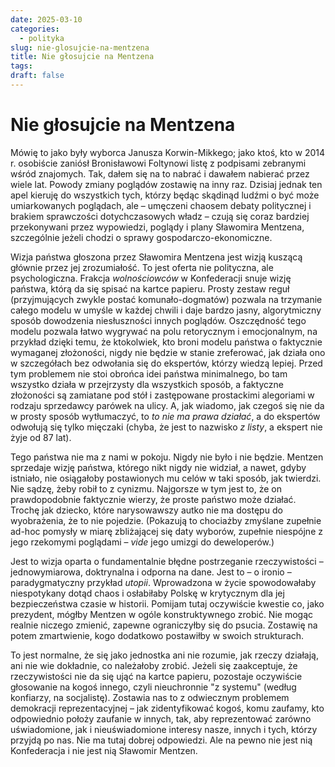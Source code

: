 ```yaml
---
date: 2025-03-10
categories:
  - polityka
slug: nie-glosujcie-na-mentzena
title: Nie głosujcie na Mentzena
tags:
draft: false
---
```


# Nie głosujcie na Mentzena

Mówię to jako były wyborca Janusza Korwin-Mikkego; jako ktoś, kto w 2014 r.
osobiście zaniósł Bronisławowi Foltynowi listę z podpisami zebranymi wśród
znajomych. Tak, dałem się na to nabrać i dawałem nabierać przez wiele lat.
Powody zmiany poglądów zostawię na inny raz. Dzisiaj jednak ten apel kieruję do
wszystkich tych, którzy będąc skądinąd ludźmi o być może umiarkowanych
poglądach, ale – umęczeni chaosem debaty politycznej i brakiem sprawczości
dotychczasowych władz – czują się coraz bardziej przekonywani przez wypowiedzi,
poglądy i plany Sławomira Mentzena, szczególnie jeżeli chodzi o sprawy
gospodarczo-ekonomiczne.

Wizja państwa głoszona przez Sławomira Mentzena jest wizją kuszącą głównie przez
jej zrozumiałość. To jest oferta nie polityczna, ale psychologiczna. Frakcja
_wolnościowców_ w Konfederacji snuje wizję państwa, którą da się spisać na
kartce papieru. Prosty zestaw reguł (przyjmujących zwykle postać
komunało-dogmatów) pozwala na trzymanie całego modelu w umyśle w każdej chwili i
daje bardzo jasny, algorytmiczny sposób dowodzenia niesłuszności innych
poglądów. Oszczędność tego modelu pozwala łatwo wygrywać na polu retorycznym i
emocjonalnym, na przykład dzięki temu, że ktokolwiek, kto broni modelu państwa o
faktycznie wymaganej złożoności, nigdy nie będzie w stanie zreferować, jak
działa ono w szczegółach bez odwołania się do ekspertów, którzy wiedzą lepiej.
Przed tym problemem nie stoi obrońca idei państwa minimalnego, bo tam wszystko
działa w przejrzysty dla wszystkich sposób, a faktyczne złożoności są zamiatane
pod stół i zastępowane prostackimi alegoriami w rodzaju sprzedawcy parówek na
ulicy. A, jak wiadomo, jak czegoś się nie da w prosty sposób wytłumaczyć, to _to
nie ma prawa działać_, a do ekspertów odwołują się tylko mięczaki (chyba, że
jest to nazwisko _z listy_, a ekspert nie żyje od 87 lat).

Tego państwa nie ma z nami w pokoju. Nigdy nie było i nie będzie. Mentzen
sprzedaje wizję państwa, którego nikt nigdy nie widział, a nawet, gdyby
istniało, nie osiągałoby postawionych mu celów w taki sposób, jak twierdzi. Nie
sądzę, żeby robił to z cynizmu. Najgorsze w tym jest to, że on prawdopodobnie
faktycznie wierzy, że proste państwo może działać. Trochę jak dziecko, które
narysowawszy autko nie ma dostępu do wyobrażenia, że to nie pojedzie. (Pokazują
to chociażby zmyślane zupełnie ad-hoc pomysły w miarę zbliżającej się daty
wyborów, zupełnie niespójne z jego rzekomymi poglądami – _vide_ jego umizgi do
deweloperów.)

Jest to wizja oparta o fundamentalnie błędne postrzeganie rzeczywistości –
jednowymiarowa, doktrynalna i odporna na dane. Jest to – o ironio –
paradygmatyczny przykład _utopii_. Wprowadzona w życie spowodowałaby
niespotykany dotąd chaos i osłabiłaby Polskę w krytycznym dla jej bezpieczeństwa
czasie w historii. Pomijam tutaj oczywiście kwestie co, jako prezydent, mógłby
Mentzen w ogóle konstruktywnego zrobić. Nie mogąc realnie niczego zmienić,
zapewne ograniczyłby się do psucia. Zostawię na potem zmartwienie, kogo
dodatkowo postawiłby w swoich strukturach.

To jest normalne, że się jako jednostka ani nie rozumie, jak rzeczy działają,
ani nie wie dokładnie, co należałoby zrobić. Jeżeli się zaakceptuje, że
rzeczywistości nie da się ująć na kartce papieru, pozostaje oczywiście
głosowanie na kogoś innego, czyli nieuchronnie "z systemu" (według konfiarzy, na
socjalistę). Zostawia nas to z odwiecznym problemem demokracji reprezentacyjnej
– jak zidentyfikować kogoś, komu zaufamy, kto odpowiednio położy zaufanie w
innych, tak, aby reprezentować zarówno uświadomione, jak i nieuświadomione
interesy nasze, innych i tych, którzy przyjdą po nas. Nie ma tutaj dobrej
odpowiedzi. Ale na pewno nie jest nią Konfederacja i nie jest nią Sławomir
Mentzen.
